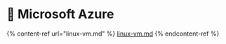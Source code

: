 # 🔵 Microsoft Azure

{% content-ref url="linux-vm.md" %}
[linux-vm.md](linux-vm.md)
{% endcontent-ref %}
